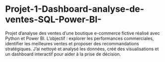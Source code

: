 # Projet-1-Dashboard-analyse-de-ventes-SQL-Power-BI-
Projet d’analyse des ventes d’une boutique e-commerce fictive réalisé avec Python et Power BI. L’objectif : explorer les performances commerciales, identifier les meilleures ventes et proposer des recommandations stratégiques. J’ai nettoyé et analysé les données, créé des visualisations et un dashboard interactif pour aider à la prise de décision.
